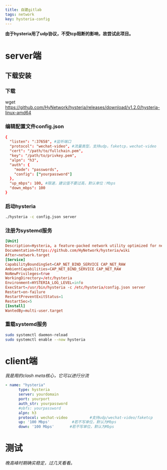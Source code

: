```yaml
---
title: 自建gitlab
tags: network
key: hysteria-config
---
```

**由于hysteria用了udp协议，不受tcp阻断的影响，故尝试此项目。**
# server端
## 下载安装
### 下载
wget https://github.com/HyNetwork/hysteria/releases/download/v1.2.0/hysteria-linux-amd64
### 编辑配置文件config.json
```conf
{
  "listen": ":37658", #监听端口
  "protocol": "wechat-video", #流量类型，支持udp，faketcp，wechat-video
  "cert": "/path/to/fullchain.pem",
  "key": "/path/to/privkey.pem",
  "alpn": "h3",
  "auth": {
    "mode": "passwords",
    "config": ["yourpassword"] 
  },
  "up_mbps": 100, #限速，建议值不要过高，默认单位：Mbps
  "down_mbps": 100
}
```
### 启动hysteria
```bash
./hysteria -c config.json server
```
### 注册为systemd服务
```conf
[Unit]
Description=Hysteria, a feature-packed network utility optimized for networks of poor quality
Documentation=https://github.com/HyNetwork/hysteria/wiki
After=network.target
[Service]
CapabilityBoundingSet=CAP_NET_BIND_SERVICE CAP_NET_RAW
AmbientCapabilities=CAP_NET_BIND_SERVICE CAP_NET_RAW
NoNewPrivileges=true
WorkingDirectory=/etc/hysteria
Environment=HYSTERIA_LOG_LEVEL=info
ExecStart=/usr/bin/hysteria -c /etc/hysteria/config.json server
Restart=on-failure
RestartPreventExitStatus=1
RestartSec=5
[Install]
WantedBy=multi-user.target
```
### 重载systemd服务
```bash
sudo systemctl daemon-reload
sudo systemctl enable --now hysteria
```
# client端
*我是用的clash meta核心，它可以进行分流*  
```yaml
- name: "hysteria"
      type: hysteria
      server: yourdomain
      port: yourport
      auth_str: yourpassword
      #obfs: yourpassword
      alpn: h3
      protocol: wechat-video          #支持udp/wechat-video/faketcp
      up: '100 Mbps'          #若不写单位，默认为Mbps
      down: '100 Mbps'       #若不写单位，默认为Mbps
```
# 测试
*晚高峰时期确实稳定，过几天看看。*
